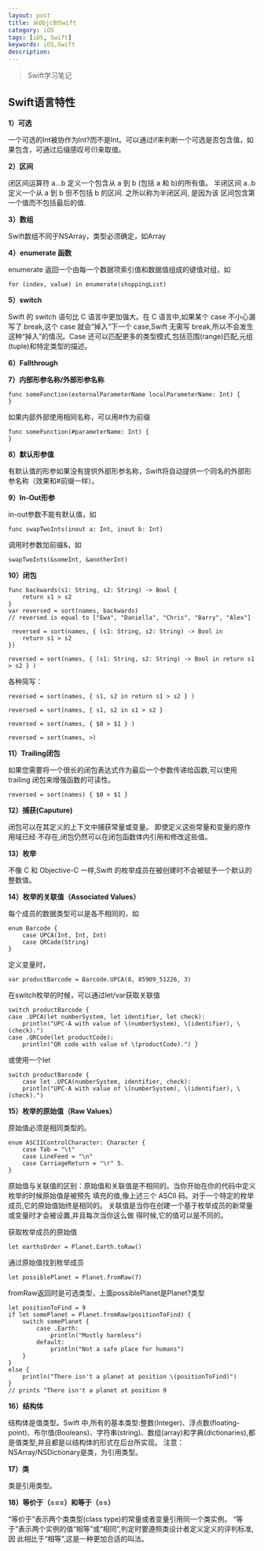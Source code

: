 ```yaml
---
layout: post
title: 从Objc到Swift
category: iOS
tags: [iOS, Swift]
keywords: iOS,Swift
description: 
---
```


> Swift学习笔记

## Swift语言特性

**1）可选**

一个可选的Int被协作为Int?而不是Int。可以通过if来判断一个可选是否包含值，如果包含，可通过后缀感叹号(!)来取值。

**2）区间**

闭区间运算符 a...b 定义一个包含从 a 到 b (包括 a 和 b)的所有值。
半闭区间 a..b 定义一个从 a 到 b 但不包括 b 的区间. 之所以称为半闭区间, 是因为该 区间包含第一个值而不包括最后的值.

**3）数组**

Swift数组不同于NSArray，类型必须确定，如Array<Int>

**4）enumerate 函数**

enumerate 返回一个由每一个数据项索引值和数据值组成的键值对组，如

```
for (index, value) in enumerate(shoppingList)
```

**5）switch**

Swift 的 switch 语句比 C 语言中更加强大。在 C 语言中,如果某个 case 不小心漏写了 break,这个 case 就会“掉入”下一个 case,Swift 无需写 break,所以不会发生这种“掉入”的情况。Case 还可以匹配更多的类型模式,包括范围(range)匹配,元组(tuple)和特定类型的描述。

**6）Fallthrough**


**7）内部形参名称/外部形参名称**

```
func someFunction(externalParameterName localParameterName: Int) {
}
```

如果内部外部使用相同名称，可以用#作为前缀

```
func someFunction(#parameterName: Int) {
}
```

**8）默认形参值**

有默认值的形参如果没有提供外部形参名称，Swift将自动提供一个同名的外部形参名称（效果和#前缀一样）。

**9）In-Out形参**

in-out参数不能有默认值，如

```
func swapTwoInts(inout a: Int, inout b: Int)
```

调用时参数加前缀&，如

```
swapTwoInts(&someInt, &anotherInt)
```

**10）闭包**

```
func backwards(s1: String, s2: String) -> Bool { 
	return s1 > s2}var reversed = sort(names, backwards)// reversed is equal to ["Ewa", "Daniella", "Chris", "Barry", "Alex"]
```

```
￼reversed = sort(names, { (s1: String, s2: String) -> Bool in 
	return s1 > s2})
```

```
reversed = sort(names, { (s1: String, s2: String) -> Bool in return s1 > s2 } )
```
各种简写：

```
reversed = sort(names, { s1, s2 in return s1 > s2 } )
```

```
reversed = sort(names, { s1, s2 in s1 > s2 } 
```

```
reversed = sort(names, { $0 > $1 } )
```

```
reversed = sort(names, >)
```

**11）Trailing闭包**

如果您需要将一个很长的闭包表达式作为最后一个参数传递给函数,可以使用 trailing 闭包来增强函数的可读性。

```
reversed = sort(names) { $0 > $1 }
```

**12）捕获(Caputure)**

闭包可以在其定义的上下文中捕获常量或变量。 即使定义这些常量和变量的原作用域已经 不存在,闭包仍然可以在闭包函数体内引用和修改这些值。

**13）枚举**

不像 C 和 Objective-C 一样,Swift 的枚举成员在被创建时不会被赋予一个默认的 整数值。

**14）枚举的关联值（Associated Values）**

每个成员的数据类型可以是各不相同的，如

```
enum Barcode {	case UPCA(Int, Int, Int)	case QRCode(String)}
```

定义变量时，

```
var productBarcode = Barcode.UPCA(8, 85909_51226, 3)
```

在switch枚举的时候，可以通过let/var获取关联值

```
switch productBarcode {case .UPCA(let numberSystem, let identifier, let check): 	println("UPC-A with value of \(numberSystem), \(identifier), \(check).") case .QRCode(let productCode):	println("QR code with value of \(productCode).") }
```

或使用一个let

```
switch productBarcode {	case let .UPCA(numberSystem, identifier, check):	println("UPC-A with value of \(numberSystem), \(identifier), \(check).")
```

**15）枚举的原始值（Raw Values）**

原始值必须是相同类型的。

```
enum ASCIIControlCharacter: Character {	case Tab = "\t"	case LineFeed = "\n"	case CarriageReturn = "\r" 5. }
```
原始值与关联值的区别：原始值和关联值是不相同的。当你开始在你的代码中定义枚举的时候原始值是被预先 填充的值,像上述三个 ASCII 码。对于一个特定的枚举成员,它的原始值始终是相同的。 关联值是当你在创建一个基于枚举成员的新常量或变量时才会被设置,并且每次当你这么做 得时候,它的值可以是不同的。

获取枚举成员的原始值

```
let earthsOrder = Planet.Earth.toRaw()
```

通过原始值找到枚举成员

```
let possiblePlanet = Planet.fromRaw(7)
```

fromRaw返回时是可选类型，上面possiblePlanet是Planet?类型

```
let positionToFind = 9if let somePlanet = Planet.fromRaw(positionToFind) { 
	switch somePlanet {		case .Earth:			println("Mostly harmless")		default:			println("Not a safe place for humans")	}} 
else {	println("There isn't a planet at position \(positionToFind)")}// prints "There isn't a planet at position 9
```

**16）结构体**

结构体是值类型。Swift 中,所有的基本类型:整数(Integer)、浮点数(floating-point)、布尔值(Booleans)、字符串(string)、数组(array)和字典(dictionaries),都是值类型,并且都是以结构体的形式在后台所实现。
注意：NSArray/NSDictionary是类，为引用类型。

**17）类**

类是引用类型。

**18）等价于（===）和等于（==）**

“等价于”表示两个类类型(class type)的常量或者变量引用同一个类实例。 “等于”表示两个实例的值“相等”或“相同”,判定时要遵照类设计者定义定义的评判标准,因 此相比于“相等”,这是一种更加合适的叫法。